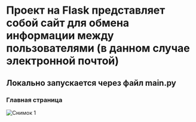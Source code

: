 # Проект на Flask представляет собой сайт для обмена информации между пользователями (в данном случае электронной почтой)
## Локально запускается через файл main.py
### Главная страница
![Снимок 1](https://github.com/IoannBL/Flask-Example/assets/98663779/3fc0ee33-f88c-42da-abbb-0deb39460555)


